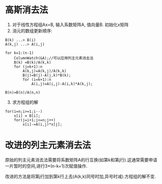 # 高斯消去法
1. 对于线性方程组Ax=B, 输入系数矩阵A, 值向量B. 初始化x矩阵
2. 消元的数组更新顺序:

```
B(k) ...> B(i)
A(k,j) ...> A(i,j)
```

```
for k=1:(n-1)
	ColumnWatch(&A);//可以应用列主元素消去法
	B(k) =B(k)/A(k,k)
	for (j=k+1):n
		A(k,j)=A(k,j)/A(k,k)
		B(j)=B(j)-A(j,k)*B(k);
		for (i=k+1):n
			A(i,j)=A(i,j)-A(i,k)*A(k,j);

B(n)=B(n)/A(n,n)
```

3. 求方程组的解

```
for(i=n;i>=1;i--)
	x[i] = B[i];
	for(j=i+1;j<=n;j++)
		x[i]-=A(i,j)*x[j];
```

# 改进的列主元素消去法
原始的列主元素消去法需要将系数矩阵A的行互换(如第k和第j行).这通常需要申请一片暂时的空间,进行3*(n-k+1)次赋值操作.

改进的方法是将第j行加到第k行上去(A(k,k)同号时加,异号时减).方程组的解不变.
